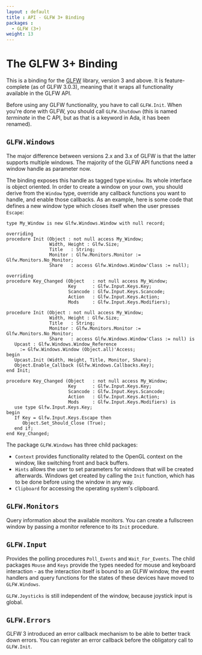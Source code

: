 ```yaml
---
layout : default
title : API - GLFW 3+ Binding
packages :
  - GLFW (3+)
weight: 13
---
```


# The GLFW 3+ Binding

This is a binding for the [GLFW][3] library, version 3 and above.
It is feature-complete (as of GLFW 3.0.3), meaning that it wraps
all functionality available in the GLFW API.

Before using any GLFW functionality, you have to call `GLFW.Init`.
When you're done with GLFW, you should call `GLFW.Shutdown` (this
is named *terminate* in the C API, but as that is a keyword in Ada,
it has been renamed).

## `GLFW.Windows`

The major difference between versions 2.x and 3.x of GLFW is that
the latter supports multiple windows. The majority of the GLFW
API functions need a window handle as parameter now.

The binding exposes this handle as tagged type `Window`. Its
whole interface is object oriented. In order to create a window
on your own, you should derive from the `Window` type, override
any callback functions you want to handle, and enable those
callbacks. As an example, here is some code that defines a new
window type which closes itself when the user presses `Escape`:

<?prettify lang=ada?>

    type My_Window is new Glfw.Windows.Window with null record;
    
    overriding
    procedure Init (Object : not null access My_Window;
                    Width, Height : Glfw.Size;
                    Title   : String;
                    Monitor : Glfw.Monitors.Monitor := Glfw.Monitors.No_Monitor;
                    Share   : access Glfw.Windows.Window'Class := null);
    
    overriding
    procedure Key_Changed (Object   : not null access My_Window;
                           Key      : Glfw.Input.Keys.Key;
                           Scancode : Glfw.Input.Keys.Scancode;
                           Action   : Glfw.Input.Keys.Action;
                           Mods     : Glfw.Input.Keys.Modifiers);
    
    procedure Init (Object : not null access My_Window;
                    Width, Height : Glfw.Size;
                    Title   : String;
                    Monitor : Glfw.Monitors.Monitor := Glfw.Monitors.No_Monitor;
                    Share   : access Glfw.Windows.Window'Class := null) is
       Upcast : Glfw.Windows.Window_Reference
         := Glfw.Windows.Window (Object.all)'Access;
    begin
       Upcast.Init (Width, Height, Title, Monitor, Share);
       Object.Enable_Callback (Glfw.Windows.Callbacks.Key);
    end Init;
    
    procedure Key_Changed (Object   : not null access My_Window;
                           Key      : Glfw.Input.Keys.Key;
                           Scancode : Glfw.Input.Keys.Scancode;
                           Action   : Glfw.Input.Keys.Action;
                           Mods     : Glfw.Input.Keys.Modifiers) is
       use type Glfw.Input.Keys.Key;
    begin
       If Key = Glfw.Input.Keys.Escape then
          Object.Set_Should_Close (True);
       end if;
    end Key_Changed;

The package `GLFW.Windows` has three child packages:

 * `Context` provides functionality related to the OpenGL
   context on the window, like switching front and back buffers.
 * `Hints` allows the user to set parameters for windows
   that will be created afterwards. Windows get created by
   calling the `Init` function, which has to be done before
   using the window in any way.
 * `Clipboard` for accessing the operating system's clipboard.

## `GLFW.Monitors`

Query information about the available monitors. You can create
a fullscreen window by passing a monitor reference to its `Init`
procedure.

## `GLFW.Input`

Provides the polling procedures `Poll_Events` and `Wait_For_Events`.
The child packages `Mouse` and `Keys` provide the types needed for
mouse and keyboard interaction - as the interaction itself is bound
to an GLFW window, the event handlers and query functions for the
states of these devices have moved to `GLFW.Windows`.

`GLFW.Joysticks` is still independent of the window, because
joystick input is global.

## `GLFW.Errors`

GLFW 3 introduced an error callback mechanism to be able to better
track down errors. You can register an error callback before
the obligatory call to `GLFW.Init`.

 [3]: http://www.glfw.org/